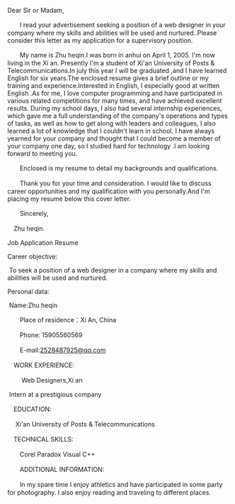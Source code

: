 Dear Sir or Madam,

　　I read your advertisement seeking a position of a web designer in your company where my skills and abilities will be used and nurtured..Please consider this letter as my application for a supervisory position.

　　My name is Zhu heqin.I was born in anhui on April 1, 2005. I'm now living in the Xi an. Presently I'm a student of Xi'an University of Posts & Telecommunications.In july this year I will be graduated ,and I have learned English for six years.The enclosed resume gives a brief outline or my training and experience.Interested in English, I especially good at written English .As for me, I love computer programming and have participated in various related competitions for many times, and have achieved excellent results. During my school days, I also had several internship experiences, which gave me a full understanding of the company's operations and types of tasks,  as well as how to get along with leaders and colleagues, I also learned a lot of knowledge that I couldn't learn in school. I have always yearned for your company and thought that I could become a member of your company one day, so I studied hard for technology .I am looking forward to meeting you.

　　Enclosed is my resume to detail my backgrounds and qualifications.

　　Thank you for your time and consideration. I would like to discuss career opportunities and my qualification with you personally.And I'm placing my resume below this cover letter.

　　Sincerely,

　Zhu heqin.





Job Application Resume

Career objective:

​      To seek a position of a web designer in a company where my skills and abilities will be used and nurtured.

Personal data:

​       Name:Zhu heqin

　　Place of residence：Xi An, China

　　Phone: 15905560569

　　E-mail:2528487925@qq.com

　WORK EXPERIENCE:

　　 Web Designers,Xi an

​        Intern at a prestigious company

　EDUCATION:

　    Xi'an University of Posts & Telecommunications

　TECHNICAL SKILLS:

　　Corel Paradox Visual C++

　　ADDITIONAL INFORMATION:

　　In my spare time I enjoy athletics and have participated in some party for photography. I also enjoy reading and traveling to different places.